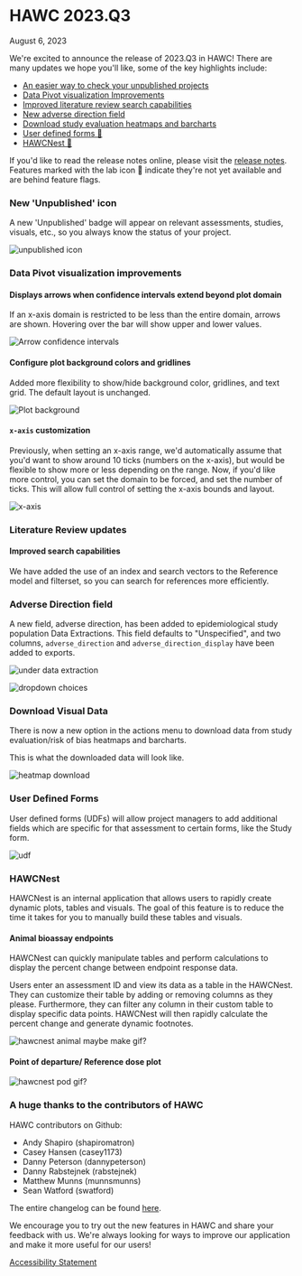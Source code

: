 # HAWC 2023.Q3
 August 6, 2023

We're excited to announce the release of 2023.Q3 in HAWC! There are many updates we hope you'll like, some of the key highlights include:

* [An easier way to check your unpublished projects](#new-unpublished-icon)
* [Data Pivot visualization Improvements](#data-pivot-visualization-improvements)
* [Improved literature review search capabilities](#literature-review-updates)
* [New adverse direction field](#adverse-direction-field)
* [Download study evaluation heatmaps and barcharts](#download-visual-data)
* [User defined forms 🧪](#user-defined-forms)
* [HAWCNest 🧪](#hawcnest)

If you'd like to read the release notes online, please visit the [release notes](#TODO). Features marked with the lab icon 🧪 indicate they're not yet available and are behind feature flags.

### New 'Unpublished' icon
A new 'Unpublished' badge will appear on relevant assessments, studies, visuals, etc., so you always know the status of your project.

![unpublished icon](#TODO)

### Data Pivot visualization improvements
#### Displays arrows when confidence intervals extend beyond plot domain
If an x-axis domain is restricted to be less than the entire domain, arrows are shown. Hovering over the bar will show upper and lower values.

![Arrow confidence intervals](#TODO)

#### Configure plot background colors and gridlines
Added more flexibility to show/hide background color, gridlines, and text grid. The default layout is unchanged.

![Plot background](#TODO)

#### `x-axis` customization
Previously, when setting an x-axis range, we'd automatically assume that you'd want to show around 10 ticks (numbers on the x-axis), but would be flexible to show more or less depending on the range. Now, if you'd like more control, you can set the domain to be forced, and set the number of ticks. This will allow full control of setting the x-axis bounds and layout.

![x-axis](#TODO)

### Literature Review updates
#### Improved search capabilities
We have added the use of an index and search vectors to the Reference model and filterset, so you can search for references more efficiently.

### Adverse Direction field
A new field, adverse direction, has been added to epidemiological study population Data Extractions. This field defaults to "Unspecified", and two columns, `adverse_direction` and `adverse_direction_display` have been added to exports.

![under data extraction](#TODO)

![dropdown choices](#TODO)

### Download Visual Data
There is now a new option in the actions menu to download data from study evaluation/risk of bias heatmaps and barcharts.

This is what the downloaded data will look like.

![heatmap download](#TODO)

### User Defined Forms
User defined forms (UDFs) will allow project managers to add additional fields which are specific for that assessment to certain forms, like the Study form.

![udf](#TODO?)

### HAWCNest
HAWCNest is an internal application that allows users to rapidly create dynamic plots, tables and visuals. The goal of this feature is to reduce the time it takes for you to manually build these tables and visuals.
#### Animal bioassay endpoints
HAWCNest can quickly manipulate tables and perform calculations to display the percent change between endpoint response data.

Users enter an assessment ID and view its data as a table in the HAWCNest. They can customize their table by adding or removing columns as they please. Furthermore, they can filter any column in their custom table to display specific data points. HAWCNest will then rapidly calculate the percent change and generate dynamic footnotes.

![hawcnest animal](#TODO) maybe make gif?

#### Point of departure/ Reference dose plot
![hawcnest pod](#TODO) gif?

### A huge thanks to the contributors of HAWC

HAWC contributors on Github:
* Andy Shapiro (shapiromatron)
* Casey Hansen (casey1173)
* Danny Peterson (dannypeterson)
* Danny Rabstejnek (rabstejnek)
* Matthew Munns (munnsmunns)
* Sean Watford (swatford)

The entire changelog can be found [here](https://github.com/shapiromatron/hawc/pulls?q=is%3Apr+is%3Amerged+sort%3Aupdated-asc+updated%3A%3E2023-08-02+closed%3A%3C2023-10-05+).

We encourage you to try out the new features in HAWC and share your feedback with us. We're always looking for ways to improve our application and make it more useful for our users!

[Accessibility Statement](https://www.epa.gov/accessibility/epa-accessibility-statement)
